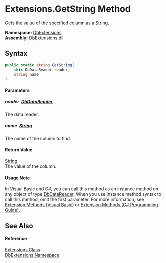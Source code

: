 Extensions.GetString Method
===========================
Gets the value of the specified column as a [String][1].
  
**Namespace:** [DbExtensions][2]  
**Assembly:** DbExtensions.dll

Syntax
------

```csharp
public static string GetString(
	this DbDataReader reader,
	string name
)
```

#### Parameters

##### *reader*  [DbDataReader][3]
The data reader.

##### *name*  [String][1]
The name of the column to find.

#### Return Value
[String][1]  
The value of the column.
#### Usage Note
In Visual Basic and C#, you can call this method as an instance method on any object of type [DbDataReader][3]. When you use instance method syntax to call this method, omit the first parameter. For more information, see [Extension Methods (Visual Basic)][4] or [Extension Methods (C# Programming Guide)][5].

See Also
--------

#### Reference
[Extensions Class][6]  
[DbExtensions Namespace][2]  

[1]: https://learn.microsoft.com/dotnet/api/system.string
[2]: ../README.md
[3]: https://learn.microsoft.com/dotnet/api/system.data.common.dbdatareader
[4]: https://docs.microsoft.com/dotnet/visual-basic/programming-guide/language-features/procedures/extension-methods
[5]: https://docs.microsoft.com/dotnet/csharp/programming-guide/classes-and-structs/extension-methods
[6]: README.md